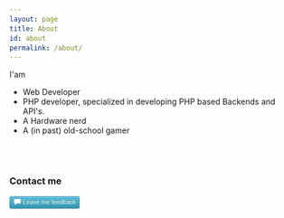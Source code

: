```yaml
---
layout: page
title: About
id: about
permalink: /about/
---
```


I'am
<ul>
    <li>Web Developer</li>
    <li>PHP developer, specialized in developing PHP based Backends and API's.</li>
    <li>A Hardware nerd</li>
    <li>A (in past) old-school gamer</li>
</ul>

<a id="gf" href="https://github.com/sshilko/followers" title="Go to sshilko GitHub followers page" target="_blank"></a>
<br/>
<a id="gfr" href="https://github.com/sshilko/repositories" title="Go to sshilko GitHub repositories page" target="_blank"></a>
<br/>

<script type="text/javascript">
function JSONP( url, callback ) {
    var id = ( 'jsonp' + Math.random() * new Date() ).replace('.', '');
    var script = document.createElement('script');
    script.src = url.replace( 'callback=?', 'callback=' + id );
    document.body.appendChild( script );
    window[ id ] = function( data ) {
        if (callback) {
            callback( data );
        }
    };
}
JSONP( 'https://api.github.com/users/sshilko?callback=?', function( response ) {
        var data = response.data;
        if (data.followers > 0) {
            document.getElementById("gf").innerHTML = data.followers+' GitHub Followers';
        }
        if (data.public_repos > 0) {
            document.getElementById("gfr").innerHTML = data.public_repos+' GitHub Repos';
        }
});
</script>

### Contact me


<script type="text/javascript">
document.write('<a target="_blank" href="mailto:' + ('contact@' + 'sshilko.com') + '">by email</a>');
</script>

<a href="https://github.com/sshilko/Feedback/issues/new" target="_blank">![Leave feedback](/images/sys/feedback.jpg)</a>
 
